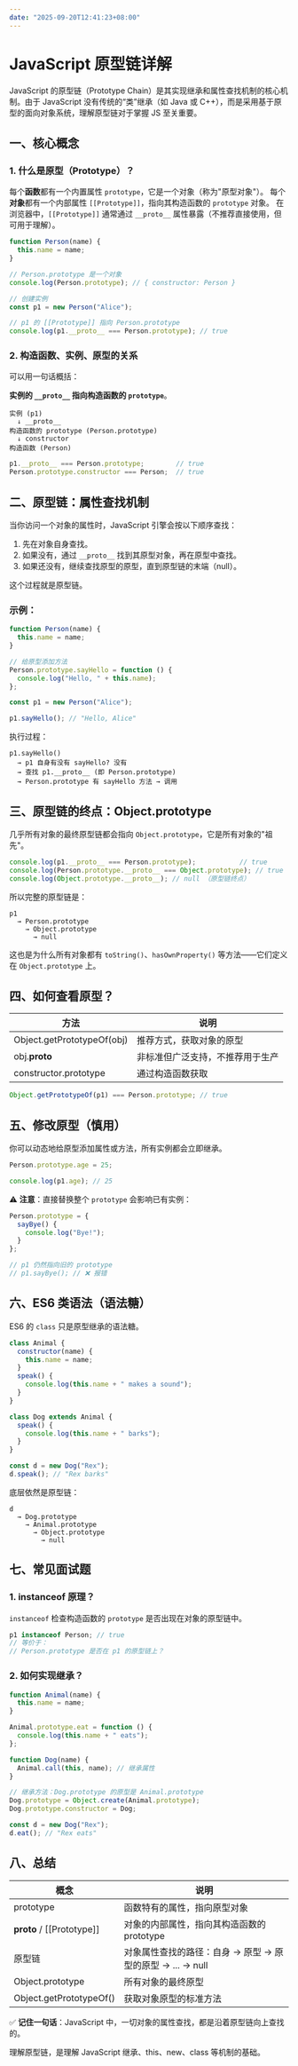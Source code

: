 ```yaml
---
date: "2025-09-20T12:41:23+08:00"
---
```

# JavaScript 原型链详解


JavaScript 的原型链（Prototype Chain）是其实现继承和属性查找机制的核心机制。由于 JavaScript 没有传统的“类”继承（如 Java 或 C++），而是采用基于原型的面向对象系统，理解原型链对于掌握 JS 至关重要。

## 一、核心概念

### 1. 什么是原型（Prototype）？

每个**函数**都有一个内置属性 `prototype`，它是一个对象（称为"原型对象"）。
每个**对象**都有一个内部属性 `[[Prototype]]`，指向其构造函数的 `prototype` 对象。
在浏览器中，`[[Prototype]]` 通常通过 `__proto__` 属性暴露（不推荐直接使用，但可用于理解）。

```javascript
function Person(name) {
  this.name = name;
}

// Person.prototype 是一个对象
console.log(Person.prototype); // { constructor: Person }

// 创建实例
const p1 = new Person("Alice");

// p1 的 [[Prototype]] 指向 Person.prototype
console.log(p1.__proto__ === Person.prototype); // true
```
### 2. 构造函数、实例、原型的关系

可以用一句话概括：

**实例的 `__proto__` 指向构造函数的 `prototype`**。

```plaintext
实例 (p1)
  ↓ __proto__
构造函数的 prototype (Person.prototype)
  ↓ constructor
构造函数 (Person)
```
```javascript
p1.__proto__ === Person.prototype;        // true
Person.prototype.constructor === Person;  // true
```
## 二、原型链：属性查找机制

当你访问一个对象的属性时，JavaScript 引擎会按以下顺序查找：

1. 先在对象自身查找。
2. 如果没有，通过 `__proto__` 找到其原型对象，再在原型中查找。
3. 如果还没有，继续查找原型的原型，直到原型链的末端（null）。

这个过程就是原型链。

### 示例：

```javascript
function Person(name) {
  this.name = name;
}

// 给原型添加方法
Person.prototype.sayHello = function () {
  console.log("Hello, " + this.name);
};

const p1 = new Person("Alice");

p1.sayHello(); // "Hello, Alice"
```
执行过程：

```plaintext
p1.sayHello()
  → p1 自身有没有 sayHello? 没有
  → 查找 p1.__proto__ (即 Person.prototype)
  → Person.prototype 有 sayHello 方法 → 调用
```
## 三、原型链的终点：Object.prototype

几乎所有对象的最终原型链都会指向 `Object.prototype`，它是所有对象的"祖先"。

```javascript
console.log(p1.__proto__ === Person.prototype);           // true
console.log(Person.prototype.__proto__ === Object.prototype); // true
console.log(Object.prototype.__proto__); // null （原型链终点）
```
所以完整的原型链是：

```plaintext
p1 
  → Person.prototype 
    → Object.prototype 
      → null
```
这也是为什么所有对象都有 `toString()`、`hasOwnProperty()` 等方法——它们定义在 `Object.prototype` 上。

## 四、如何查看原型？

| 方法 | 说明 |
|------|------|
| Object.getPrototypeOf(obj) | 推荐方式，获取对象的原型 |
| obj.__proto__ | 非标准但广泛支持，不推荐用于生产 |
| constructor.prototype | 通过构造函数获取 |

```javascript
Object.getPrototypeOf(p1) === Person.prototype; // true
```
## 五、修改原型（慎用）

你可以动态地给原型添加属性或方法，所有实例都会立即继承。

```javascript
Person.prototype.age = 25;

console.log(p1.age); // 25
```
⚠️ **注意**：直接替换整个 `prototype` 会影响已有实例：

```javascript
Person.prototype = {
  sayBye() {
    console.log("Bye!");
  }
};

// p1 仍然指向旧的 prototype
// p1.sayBye(); // ❌ 报错
```
## 六、ES6 类语法（语法糖）

ES6 的 `class` 只是原型继承的语法糖。

```javascript
class Animal {
  constructor(name) {
    this.name = name;
  }
  speak() {
    console.log(this.name + " makes a sound");
  }
}

class Dog extends Animal {
  speak() {
    console.log(this.name + " barks");
  }
}

const d = new Dog("Rex");
d.speak(); // "Rex barks"
```
底层依然是原型链：

```plaintext
d 
  → Dog.prototype 
    → Animal.prototype 
      → Object.prototype 
        → null
```
## 七、常见面试题

### 1. instanceof 原理？

`instanceof` 检查构造函数的 `prototype` 是否出现在对象的原型链中。

```javascript
p1 instanceof Person; // true
// 等价于：
// Person.prototype 是否在 p1 的原型链上？
```
### 2. 如何实现继承？

```javascript
function Animal(name) {
  this.name = name;
}

Animal.prototype.eat = function () {
  console.log(this.name + " eats");
};

function Dog(name) {
  Animal.call(this, name); // 继承属性
}

// 继承方法：Dog.prototype 的原型是 Animal.prototype
Dog.prototype = Object.create(Animal.prototype);
Dog.prototype.constructor = Dog;

const d = new Dog("Rex");
d.eat(); // "Rex eats"
```
## 八、总结

| 概念 | 说明 |
|------|------|
| prototype | 函数特有的属性，指向原型对象 |
| __proto__ / [[Prototype]] | 对象的内部属性，指向其构造函数的 prototype |
| 原型链 | 对象属性查找的路径：自身 → 原型 → 原型的原型 → ... → null |
| Object.prototype | 所有对象的最终原型 |
| Object.getPrototypeOf() | 获取对象原型的标准方法 |

✅ **记住一句话**：JavaScript 中，一切对象的属性查找，都是沿着原型链向上查找的。

理解原型链，是理解 JavaScript 继承、this、new、class 等机制的基础。